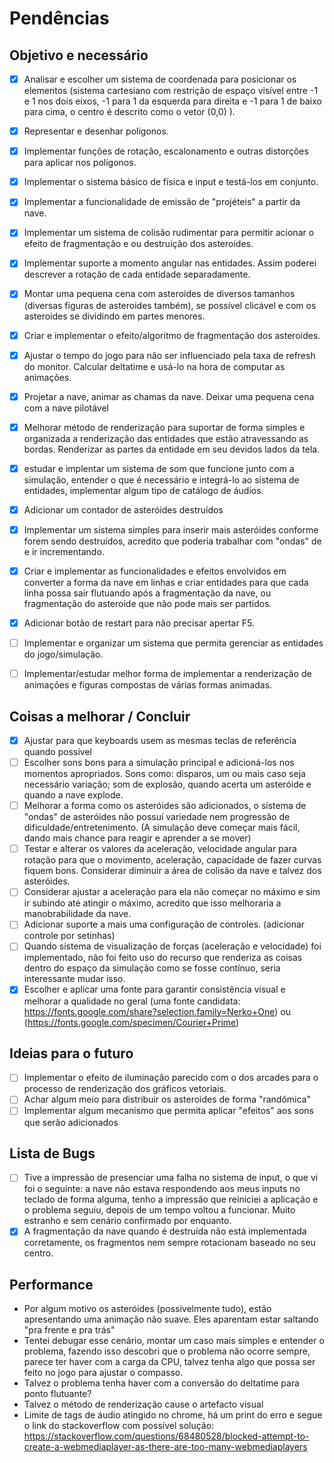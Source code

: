 # Pendências

## Objetivo e necessário

- [X] Analisar e escolher um sistema de coordenada para posicionar os elementos (sistema cartesiano com restrição de espaço visível entre -1 e 1 nos dois eixos, -1 para 1 da esquerda para direita e -1 para 1 de baixo para cima, o centro é descrito como o vetor (0,0) ).
- [X] Representar e desenhar polígonos.
- [X] Implementar funções de rotação, escalonamento e outras distorções para aplicar nos polígonos.
- [X] Implementar o sistema básico de física e input e testá-los em conjunto.
- [X] Implementar a funcionalidade de emissão de "projéteis" a partir da nave.
- [X] Implementar um sistema de colisão rudimentar para permitir acionar o efeito de fragmentação e ou destruição dos asteroides.
- [X] Implementar suporte a momento angular nas entidades. Assim poderei descrever a rotação de cada entidade separadamente.
- [X] Montar uma pequena cena com  asteroides de diversos tamanhos (diversas figuras de asteroides também), se possível clicável e com os asteroides se dividindo em partes menores.
- [X] Criar e implementar o efeito/algoritmo de fragmentação dos asteroides.
- [X] Ajustar o tempo do jogo para não ser influenciado pela taxa de refresh do monitor. Calcular deltatime e usá-lo na hora de computar as animações.
- [X] Projetar a nave, animar as chamas da nave. Deixar uma pequena cena com a nave pilotável
- [X] Melhorar método de renderização para suportar de forma simples e organizada a renderização das entidades que estão atravessando as bordas. Renderizar as partes da entidade em seu devidos lados da tela.
- [X] estudar e implentar um sistema de som que funcione junto com a simulação, entender o que é necessário e integrá-lo ao sistema de entidades, implementar algum tipo de catálogo de áudios.
- [X] Adicionar um contador de asteróides destruídos
- [X] Implementar um sistema simples para inserir mais asteróides conforme forem sendo destruídos, acredito que poderia trabalhar com "ondas" de e ir incrementando.
- [X] Criar e implementar as funcionalidades e efeitos envolvidos em converter a forma da nave em linhas e criar entidades para que cada linha possa sair flutuando após a fragmentação da nave, ou fragmentação do asteroide que não pode mais ser partidos.  
- [X] Adicionar botão de restart para não precisar apertar F5.
- [ ] Implementar e organizar um sistema que permita gerenciar as entidades do jogo/simulação.
- [ ] Implementar/estudar melhor forma de implementar a renderização de animações e figuras compostas de várias formas animadas.


## Coisas a melhorar / Concluir

- [X] Ajustar para que keyboards usem as mesmas teclas de referência quando possível
- [ ] Escolher sons bons para a simulação principal e adicioná-los nos momentos apropriados. Sons como: disparos, um ou mais caso seja necessário variação; som de explosão, quando acerta um asteróide e quando a nave explode.
- [ ] Melhorar a forma como os asteróides são adicionados, o sistema de "ondas" de asteróides
não possuí variedade nem progressão de dificuldade/entretenimento. (A simulação deve começar mais fácil, dando mais chance para reagir e aprender a se mover)
- [ ] Testar e alterar os valores da aceleração, velocidade angular para rotação para que o movimento, aceleração, capacidade de fazer curvas fiquem bons. Considerar diminuir a área de colisão da nave e talvez dos asteróides.
- [ ] Considerar ajustar a aceleração para ela não começar no máximo e sim ir subindo até atingir o máximo, acredito que isso melhoraria a manobrabilidade da nave.
- [ ] Adicionar suporte a mais uma configuração de controles. (adicionar controle por setinhas)
- [ ] Quando sistema de visualização de forças (aceleração e velocidade) foi implementado, não foi feito uso do recurso que renderiza as coisas dentro do espaço da simulação como se fosse contínuo, seria interessante mudar isso.
- [X] Escolher e aplicar uma fonte para garantir consistência visual e melhorar a qualidade no geral (uma fonte candidata: https://fonts.google.com/share?selection.family=Nerko+One) ou (https://fonts.google.com/specimen/Courier+Prime)

## Ideias para o futuro

- [ ] Implementar o efeito de iluminação parecido com o dos arcades para o processo de renderização dos gráficos vetoriais.
- [ ] Achar algum meio para distribuir os asteroides de forma "randômica"
- [ ] Implementar algum mecanismo que permita aplicar "efeitos" aos sons que serão adicionados

## Lista de Bugs

- [ ] Tive a impressão de presenciar uma falha no sistema de input, o que vi foi o seguinte: a nave não estava respondendo aos meus inputs no teclado de forma alguma, tenho a impressão que reiniciei a aplicação e o problema seguiu, depois de um tempo voltou a funcionar. Muito estranho e sem cenário confirmado por enquanto.
- [X] A fragmentação da nave quando é destruída não está implementada corretamente, os fragmentos nem sempre rotacionam baseado no seu centro.

## Performance

* Por algum motivo os asteróides (possivelmente tudo), estão apresentando
uma animação não suave. Eles aparentam estar saltando "pra frente e pra trás"
 * Tentei debugar esse cenário, montar um caso mais simples e entender o problema, fazendo isso
descobri que o problema não ocorre sempre, parece ter haver com a carga da CPU, talvez tenha algo
que possa ser feito no jogo para ajustar o compasso.
 * Talvez o problema tenha haver com a conversão do deltatime para ponto flutuante?
 * Talvez o método de renderização cause o artefacto visual
 * Limite de tags de áudio atingido no chrome, há um print do erro e segue o link do stackoverflow com possível solução: https://stackoverflow.com/questions/68480528/blocked-attempt-to-create-a-webmediaplayer-as-there-are-too-many-webmediaplayers

